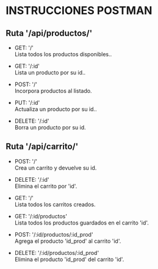 # INSTRUCCIONES POSTMAN

## Ruta '/api/productos/' 

- GET: '/'  
Lista todos los productos disponibles..
  
- GET: '/:id'  
Lista un producto por su id..
  
- POST: '/'  
Incorpora productos al listado.
  
- PUT: '/:id'  
Actualiza un producto por su id..
  
- DELETE: '/:id'  
Borra un producto por su id.
  
## Ruta '/api/carrito/'

- POST: '/'  
Crea un carrito y devuelve su id.  
  
- DELETE: '/:id'  
Elimina el carrito por 'id'.

- GET: '/'  
Lista todos los carritos creados.
  
- GET: '/:id/productos'  
Lista todos los productos guardados en el carrito 'id'.
  
- POST: '/:id/productos/:id_prod'  
Agrega el producto 'id_prod' al carrito 'id'.
  
- DELETE: '/:id/productos/:id_prod'  
Elimina el producto 'id_prod' del carrito 'id'.

